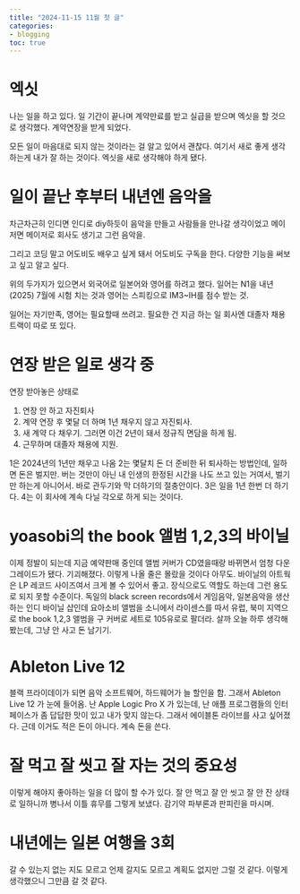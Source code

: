 ```yaml
---
title: "2024-11-15 11월 첫 글"
categories:
- blogging
toc: true
---
```


엑싯
=

나는 일을 하고 있다.
일 기간이 끝나며 계약만료를 받고 실급을 받으며 엑싯을 할 것으로 생각했다.
계약연장을 받게 되었다.

모든 일이 마음대로 되지 않는 것이라는 걸 알고 있어서 괜찮다.
여기서 새로 좋게 생각하는게 내가 잘 하는 것이다.
엑싯을 새로 생각해야 하게 됐다.


일이 끝난 후부터 내년엔 음악을
=

차근차근히 인디면 인디로 diy하듯이 음악을 만들고 사람들을 만나갈 생각이었고
메이저면 메이저로 회사도 생기고 그런 음악을.

그리고 코딩 말고 어도비도 배우고 싶게 돼서 어도비도 구독을 한다.
다양한 기능을 써보고 싶고 알고 싶다.

위의 두가지가 있으면서 외국어로 일본어와 영어를 하려고 했다.
일어는 N1을 내년(2025) 7월에 시험 치는 것과
영어는 스피킹으로 IM3~IH를 점수 받는 것.

일어는 자기만족, 영어는 필요할때 쓰려고.
필요한 건 지금 하는 일 회사엔 대졸자 채용 트랙이 따로 또 있다.


연장 받은 일로 생각 중
=

연장 받아놓은 상태로

1. 연장 안 하고 자진퇴사
2. 계약 연장 후 몇달 더 하며 1년 채우지 않고 자진퇴사.
3. 새 계약 다 채우기. 그러면 이건 2년이 돼서 정규직 면담을 하게 됨.
4. 근무하며 대졸자 채용에 지원.

1은 2024년의 1년만 채우고 나옴
2는 몇달치 돈 더 준비한 뒤 퇴사하는 방법인데, 일하면 돈은 벌지만. 버는 것만이 아닌 내 인생의 한정된 시간을 나도 쓰고 있는 거여서, 벌기만 하는게 아니어서. 바로 관두기와 막 더하기의 절충안이다.
3은 일을 1년 한번 더 하기다.
4는 이 회사에 계속 다닐 각오로 하게 되는 것이다.



yoasobi의 the book 앨범 1,2,3의 바이닐
=

이제 정발이 되는데 지금 예약판매 중인데 앨범 커버가 CD였을때랑 바뀌면서 엄청 다운그레이드가 됐다. 기괴해졌다.
이렇게 나올 줄은 몰랐을 것이다 아무도.
바이닐의 아트웍은 LP 레코드 사이즈여서 크게 볼 수 있어서 좋고. 장식으로도 역할도 하는데 그런 용도로 되지 못할 수준이다.
독일의 black screen records에서 게임음악, 일본음악을 생산하는 인디 바이닐 샵인데 요아소비 앨범을 소니에서 라이센스를 따서 유럽, 북미 지역으로 the book 1,2,3 앨범을 구 커버로 세트로 105유로로 팔더라.
살까 오늘 하루 생각해봤는데, 그냥 안 사고 돈 남기기.


Ableton Live 12
=

블랙 프라이데이가 되면 음악 소프트웨어, 하드웨어가 늘 할인을 함.
그래서 Ableton Live 12 가 눈에 들어옴.
난 Apple Logic Pro X 가 있는데, 난 애플 프로그램들의 인터페이스가 좀 답답한 맛이 있고 내가 맞지 않는다. 그래서 에이블톤 라이브를 사고 싶어졌다.
근데 이거도 적은 돈이 아니다. 계속 돈을 쓴다.


잘 먹고 잘 씻고 잘 자는 것의 중요성
=

이렇게 해야지
좋아하는 일을 더 많이 할 수가 있다.
잘 안 먹고 잘 안 씻고 잘 안 잔 상태로 일하니까
병나서 이틀 휴무를 그렇게 보냈다. 감기약 파부론과 판피린을 마시며.


내년에는 일본 여행을 3회
=

갈 수 있는지 없는 지도 모르고 언제 갈지도 모르고 계획도 없지만
그럴 것 같다. 이렇게 생각했으니 그만큼 갈 것 같다.